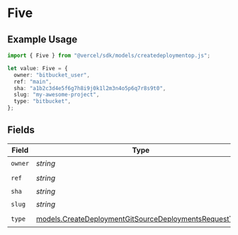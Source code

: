 # Five

## Example Usage

```typescript
import { Five } from "@vercel/sdk/models/createdeploymentop.js";

let value: Five = {
  owner: "bitbucket_user",
  ref: "main",
  sha: "a1b2c3d4e5f6g7h8i9j0k1l2m3n4o5p6q7r8s9t0",
  slug: "my-awesome-project",
  type: "bitbucket",
};
```

## Fields

| Field                                                                                                                  | Type                                                                                                                   | Required                                                                                                               | Description                                                                                                            | Example                                                                                                                |
| ---------------------------------------------------------------------------------------------------------------------- | ---------------------------------------------------------------------------------------------------------------------- | ---------------------------------------------------------------------------------------------------------------------- | ---------------------------------------------------------------------------------------------------------------------- | ---------------------------------------------------------------------------------------------------------------------- |
| `owner`                                                                                                                | *string*                                                                                                               | :heavy_check_mark:                                                                                                     | N/A                                                                                                                    | bitbucket_user                                                                                                         |
| `ref`                                                                                                                  | *string*                                                                                                               | :heavy_check_mark:                                                                                                     | N/A                                                                                                                    | main                                                                                                                   |
| `sha`                                                                                                                  | *string*                                                                                                               | :heavy_minus_sign:                                                                                                     | N/A                                                                                                                    | a1b2c3d4e5f6g7h8i9j0k1l2m3n4o5p6q7r8s9t0                                                                               |
| `slug`                                                                                                                 | *string*                                                                                                               | :heavy_check_mark:                                                                                                     | N/A                                                                                                                    | my-awesome-project                                                                                                     |
| `type`                                                                                                                 | [models.CreateDeploymentGitSourceDeploymentsRequestType](../models/createdeploymentgitsourcedeploymentsrequesttype.md) | :heavy_check_mark:                                                                                                     | N/A                                                                                                                    |                                                                                                                        |
